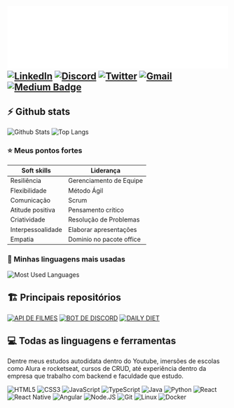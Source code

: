 ![Banner do Readme](https://github.com/AninhaPardini/images-for-github/blob/main/banner%20readme.png?raw=true)
[![LinkedIn](https://img.shields.io/badge/LinkedIn-0077B5?style=for-the-badge&logo=linkedin&logoColor=white)](https://www.linkedin.com/in/ana-luiza-pardini-a55746214/)
[![Discord]( https://img.shields.io/badge/Discord-7289DA?style=for-the-badge&logo=discord&logoColor=white)](https://discord.gg/yhMg3qVV)
[![Twitter](https://img.shields.io/badge/Twitter-1DA1F2?style=for-the-badge&logo=twitter&logoColor=white)](https://www.discord.com/in/aninhapardini/)
[![Gmail](https://img.shields.io/badge/aninhapardini.contato@gmail.com-D14836?style=for-the-badge&logo=gmail&logoColor=white)](aninhapardini.contato@gmail.com)
[![Medium Badge](https://img.shields.io/badge/-@natansl-03a57a?style=flat-square&labelColor=000000&logo=Medium&link=https://medium.com/@natansl/)](https://medium.com/@aninhapardini.contato)
----

## ⚡ Github stats

![Github Stats](https://github-readme-stats.vercel.app/api?username=AninhaPardini&theme=transparent&bg_color=0001&border_color=FFF&show_icons=true&count_private=true&show_icons=true&icon_color=FD7999&title_color=FD7999&text_color=FFF&include_all_commits=true)
![Top Langs](https://github-readme-stats.vercel.app/api/top-langs/?username=AninhaPardini&theme=transparent&hide=TeX&layout=compact)

<!-- ![GitHub Stats](https://github-readme-stats.vercel.app/api?username=AninhaPardini&theme=transparent&bg_color=0001&border_color=FFF&show_icons=true&icon_color=FD7999&title_color=FD7999&text_color=FFF&card_width=280) -->
<!-- [![GitHub Streak](https://streak-stats.demolab.com?user=AninhaPardini&theme=transparent&card_width=430&currStreakNum=FD7999&stroke=FD7999&fire=FD7999&sideNums=FD7999&ring=FD7999&currStreakLabel=FD7999&dates=EBCBDF&sideLabels=FD7999)](https://git.io/streak-stats) -->
### ⭐ Meus pontos fortes

|    Soft skills    |        Liderança          |
|-------------------|---------------------------|
|  Resiliência      |  Gerenciamento de Equipe  |
|  Flexibilidade    |  Método Ágil              |
|  Comunicação      |  Scrum                    |
|  Atitude positiva |  Pensamento crítico       |
|  Criatividade     |  Resolução de Problemas   |
|  Interpessoalidade|  Elaborar apresentações   |
|  Empatia          |  Dominio no pacote office |


### 🚀 Minhas linguagens mais usadas

![Most Used Languages](https://github-readme-stats-git-masterrstaa-rickstaa.vercel.app/api/top-langs/?username=AninhaPardini&layout=compact&bg_color=0001&border_color=FFF&title_color=FD7999&text_color=FFF)

## 🏗️ Principais repositórios

[![API DE FILMES](https://img.shields.io/badge/API_DE_ARQUIVOS_MP4-000?style=flat&logo=nestjs&color=E0234E)](https://github.com/AninhaPardini/nest10-api)
[![BOT DE DISCORD](https://img.shields.io/badge/BOT_DE_DISCORD-000?style=flat&logo=javascript&logoColor=FFFF&color=7185CA)](https://github.com/AninhaPardini/BotEmbedGinga)
[![DAILY DIET](https://img.shields.io/badge/DAILY_DIET-000?style=flat&logo=node.js&color=344F24)](https://github.com/AninhaPardini/Daily-Diet-Project)

## 💻 Todas as linguagens e ferramentas

Dentre meus estudos autodidata dentro do Youtube, imersões de escolas como Alura e rocketseat, cursos de CRUD, até experiência dentro da empresa que trabalho com backend e faculdade que estudo.

![HTML5](https://img.shields.io/badge/HTML5-000?style=flat&logo=html5)
![CSS3](https://img.shields.io/badge/CSS3-000?style=flat&logo=css3&logoColor=264CE4)
![JavaScript](https://img.shields.io/badge/JavaScript-000?style=flat&logo=javascript)
![TypeScript](https://img.shields.io/badge/TypeScript-000?style=flat&logo=typescript)
![Java](https://img.shields.io/badge/Java-000?style=flat&logo=java)
![Python](https://img.shields.io/badge/Python-000?style=flat&logo=python)
![React](https://img.shields.io/badge/React-000?style=flat&logo=react)
![React Native](https://img.shields.io/badge/React-Native-000?style=flat&logo=React-Native)
![Angular](https://img.shields.io/badge/Angular-000?style=flat&logo=angular&logoColor=C3002F)
![Node.JS](https://img.shields.io/badge/Node.JS-000?style=flat&logo=nodedotjs)
![Git](https://img.shields.io/badge/Git-000?style=flat&logo=git)
![Linux](https://img.shields.io/badge/Linux-000?style=flat&logo=linux)
![Docker](https://img.shields.io/badge/Docker-000?style=flat&logo=docker)



